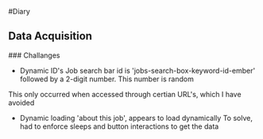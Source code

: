 #Diary

## Data Acquisition 

### Challanges 
- Dynamic ID's
Job search bar id is 'jobs-search-box-keyword-id-ember' followed by a 2-digit number.
This number is random

This only occurred when accessed through certian URL's, which I have avoided

- Dynamic loading 
'about this job', appears to load dynamically 
To solve, had to enforce sleeps and button interactions to get the data